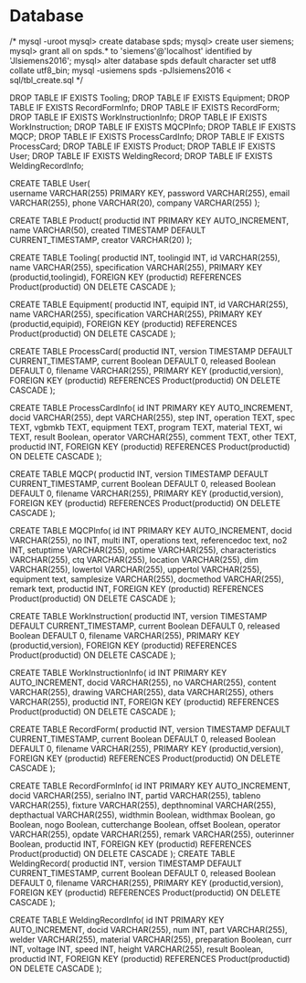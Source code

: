 # Database
/*
mysql -uroot
mysql> create database spds;
mysql> create user siemens;
mysql> grant all on spds.* to 'siemens'@'localhost' identified by 'JIsiemens2016';
mysql> alter database spds default character set utf8 collate utf8_bin;
mysql -usiemens spds -pJIsiemens2016 < sql/tbl_create.sql
*/

DROP TABLE IF EXISTS Tooling;
DROP TABLE IF EXISTS Equipment;
DROP TABLE IF EXISTS RecordFormInfo;
DROP TABLE IF EXISTS RecordForm;
DROP TABLE IF EXISTS WorkInstructionInfo;
DROP TABLE IF EXISTS WorkInstruction;
DROP TABLE IF EXISTS MQCPInfo;
DROP TABLE IF EXISTS MQCP;
DROP TABLE IF EXISTS ProcessCardInfo;
DROP TABLE IF EXISTS ProcessCard;
DROP TABLE IF EXISTS Product;
DROP TABLE IF EXISTS User;
DROP TABLE IF EXISTS WeldingRecord;
DROP TABLE IF EXISTS WeldingRecordInfo;


CREATE TABLE User(	
username VARCHAR(255) PRIMARY KEY,
password VARCHAR(255),
email VARCHAR(255),
phone VARCHAR(20),
company VARCHAR(255)
);

CREATE TABLE Product(
productid INT PRIMARY KEY AUTO_INCREMENT,
name VARCHAR(50),
created TIMESTAMP DEFAULT CURRENT_TIMESTAMP,
creator VARCHAR(20)
);

CREATE TABLE Tooling(
productid INT,
toolingid INT,
id VARCHAR(255),
name VARCHAR(255),
specification VARCHAR(255),
PRIMARY KEY (productid,toolingid),
FOREIGN KEY (productid) REFERENCES Product(productid) ON DELETE CASCADE
);

CREATE TABLE Equipment(
productid INT,
equipid INT,
id VARCHAR(255),
name VARCHAR(255),
specification VARCHAR(255),
PRIMARY KEY (productid,equipid),
FOREIGN KEY (productid) REFERENCES Product(productid) ON DELETE CASCADE
);

CREATE TABLE ProcessCard(
productid INT,
version TIMESTAMP DEFAULT CURRENT_TIMESTAMP,
current Boolean DEFAULT 0,
released Boolean DEFAULT 0,
filename VARCHAR(255),
PRIMARY KEY (productid,version),
FOREIGN KEY (productid) REFERENCES Product(productid) ON DELETE CASCADE
);

CREATE TABLE ProcessCardInfo(
id INT PRIMARY KEY AUTO_INCREMENT,
docid VARCHAR(255),
dept VARCHAR(255),
step INT,
operation TEXT,
spec TEXT,
vgbmkb TEXT,
equipment TEXT,
program TEXT,
material TEXT,
wi TEXT,
result Boolean,
operator VARCHAR(255),
comment TEXT,
other TEXT,
productid INT,
FOREIGN KEY (productid) REFERENCES Product(productid) ON DELETE CASCADE
);

CREATE TABLE MQCP(
productid INT,
version TIMESTAMP DEFAULT CURRENT_TIMESTAMP,
current Boolean DEFAULT 0,
released Boolean DEFAULT 0,
filename VARCHAR(255),
PRIMARY KEY (productid,version),
FOREIGN KEY (productid) REFERENCES Product(productid) ON DELETE CASCADE
);

CREATE TABLE MQCPInfo(
id INT PRIMARY KEY AUTO_INCREMENT,
docid VARCHAR(255),
no INT,
multi INT,
operations text,
referencedoc text,
no2 INT,
setuptime VARCHAR(255),
optime VARCHAR(255),
characteristics VARCHAR(255),
ctq VARCHAR(255),
location VARCHAR(255),
dim VARCHAR(255),
lowertol VARCHAR(255),
uppertol VARCHAR(255),
equipment text,
samplesize VARCHAR(255),
docmethod VARCHAR(255),
remark text,
productid INT,
FOREIGN KEY (productid) REFERENCES Product(productid) ON DELETE CASCADE
);

CREATE TABLE WorkInstruction(
productid INT,
version TIMESTAMP DEFAULT CURRENT_TIMESTAMP,
current Boolean DEFAULT 0,
released Boolean DEFAULT 0,
filename VARCHAR(255),
PRIMARY KEY (productid,version),
FOREIGN KEY (productid) REFERENCES Product(productid) ON DELETE CASCADE
);

CREATE TABLE WorkInstructionInfo(
id INT PRIMARY KEY AUTO_INCREMENT,
docid VARCHAR(255),
no VARCHAR(255),
content VARCHAR(255),
drawing VARCHAR(255),
data VARCHAR(255),
others VARCHAR(255),
productid INT,
FOREIGN KEY (productid) REFERENCES Product(productid) ON DELETE CASCADE
);

CREATE TABLE RecordForm(
productid INT,
version TIMESTAMP DEFAULT CURRENT_TIMESTAMP,
current Boolean DEFAULT 0,
released Boolean DEFAULT 0,
filename VARCHAR(255),
PRIMARY KEY (productid,version),
FOREIGN KEY (productid) REFERENCES Product(productid) ON DELETE CASCADE
);

CREATE TABLE RecordFormInfo(
id INT PRIMARY KEY AUTO_INCREMENT,
docid VARCHAR(255),
serialno INT,
partid VARCHAR(255),
tableno VARCHAR(255),
fixture VARCHAR(255),
depthnominal VARCHAR(255),
depthactual VARCHAR(255),
widthmin Boolean,
widthmax Boolean,
go Boolean,
nogo Boolean,
cutterchange Boolean,
offset Boolean,
operator VARCHAR(255),
opdate VARCHAR(255),
remark VARCHAR(255),
outerinner Boolean,
productid INT,
FOREIGN KEY (productid) REFERENCES Product(productid) ON DELETE CASCADE
);
CREATE TABLE WeldingRecord(
productid INT,
version TIMESTAMP DEFAULT CURRENT_TIMESTAMP,
current Boolean DEFAULT 0,
released Boolean DEFAULT 0,
filename VARCHAR(255),
PRIMARY KEY (productid,version),
FOREIGN KEY (productid) REFERENCES Product(productid) ON DELETE CASCADE
);

CREATE TABLE WeldingRecordInfo(
id INT PRIMARY KEY AUTO_INCREMENT,
docid VARCHAR(255),
num INT,
part VARCHAR(255),
welder VARCHAR(255),
material VARCHAR(255),
preparation Boolean,
curr INT,
voltage INT,
speed INT,
height VARCHAR(255),
result Boolean,
productid INT,
FOREIGN KEY (productid) REFERENCES Product(productid) ON DELETE CASCADE
);

